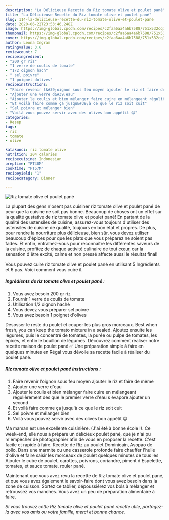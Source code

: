 ```yaml
---
description: "La Délicieuse Recette du Riz tomate olive et poulet pané"
title: "La Délicieuse Recette du Riz tomate olive et poulet pané"
slug: 114-la-delicieuse-recette-du-riz-tomate-olive-et-poulet-pane
date: 2020-06-22T23:53:46.248Z
image: https://img-global.cpcdn.com/recipes/c2faa6aa4a6b7588/751x532cq70/riz-tomate-olive-et-poulet-pane-photo-principale-de-la-recette.jpg
thumbnail: https://img-global.cpcdn.com/recipes/c2faa6aa4a6b7588/751x532cq70/riz-tomate-olive-et-poulet-pane-photo-principale-de-la-recette.jpg
cover: https://img-global.cpcdn.com/recipes/c2faa6aa4a6b7588/751x532cq70/riz-tomate-olive-et-poulet-pane-photo-principale-de-la-recette.jpg
author: Leona Ingram
ratingvalue: 3.6
reviewcount: 7
recipeingredient:
- "200 gr riz"
- "1 verre de coulis de tomate"
- "1/2 oignon hach"
- " sel poivre"
- "1 poignet dolives"
recipeinstructions:
- "Faire revenir l&#39;oignon sous feu moyen ajouter le riz et faire de même"
- "Ajouter une verre d&#39;eau"
- "Ajouter le coulis et bien mélanger faire cuire en mélangeant régulièrement des que le premier verre d&#39;eau s évapore ajouter un second"
- "Et voilà faire comme ça jusqu&#39;à ce que le riz soit cuit"
- "Sel poivre et mélanger bien"
- "Voilà vous pouvez servir avec des olives bon appétit 😋"
categories:
- Resep
tags:
- riz
- tomate
- olive

katakunci: riz tomate olive 
nutrition: 204 calories
recipecuisine: Indonesian
preptime: "PT40M"
cooktime: "PT57M"
recipeyield: "1"
recipecategory: Dinner

---
```



![Riz tomate olive et poulet pané](https://img-global.cpcdn.com/recipes/c2faa6aa4a6b7588/751x532cq70/riz-tomate-olive-et-poulet-pane-photo-principale-de-la-recette.jpg)

La plupart des gens n'osent pas cuisiner riz tomate olive et poulet pané de peur que la cuisine ne soit pas bonne. Beaucoup de choses ont un effet sur la qualité gustative de riz tomate olive et poulet pané! En partant de la qualité des ustensiles de cuisine, assurez-vous toujours d'utiliser des ustensiles de cuisine de qualité, toujours en bon état et propres. De plus, pour rendre la nourriture plus délicieuse, bien sûr, vous devez utiliser beaucoup d'épices pour que les plats que vous préparez ne soient pas fades. Et enfin, entraînez-vous pour reconnaître les différentes saveurs de la cuisine, profitez de chaque activité culinaire de tout cœur, car la sensation d'être excité, calme et non pressé affecte aussi le résultat final!

<!--inarticleads1-->

Vous pouvez cuire riz tomate olive et poulet pané en utilisant 5 Ingrédients et 6 pas. Voici comment vous cuire il.

##### Ingrédients de riz tomate olive et poulet pané :

1. Vous avez besoin 200 gr riz
1. Fournir 1 verre de coulis de tomate
1. Utilisation 1/2 oignon haché
1. Vous devez vous préparer  sel poivre
1. Vous avez besoin 1 poignet d&#39;olives


Désosser le reste du poulet et couper les plus gros morceaux. Best when fresh, you can keep the tomato mixture in a sealed. Ajoutez ensuite les légumes, puis le concentré de tomates, la purée ou pulpe de tomates, les épices, et enfin le bouillon de légumes. Découvrez comment réaliser notre recette maison de poulet pané ✅ Une préparation simple à faire en quelques minutes en Régal vous dévoile sa recette facile à réaliser du poulet pané. 

<!--inarticleads2-->

##### Riz tomate olive et poulet pané instructions :

1. Faire revenir l&#39;oignon sous feu moyen ajouter le riz et faire de même
1. Ajouter une verre d&#39;eau
1. Ajouter le coulis et bien mélanger faire cuire en mélangeant régulièrement des que le premier verre d&#39;eau s évapore ajouter un second
1. Et voilà faire comme ça jusqu&#39;à ce que le riz soit cuit
1. Sel poivre et mélanger bien
1. Voilà vous pouvez servir avec des olives bon appétit 😋


Ma maman est une excellente cuisinière. (J&#39;ai été à bonne école !). Ce week-end, elle nous a préparé un délicieux poulet pané, que je n&#39;ai pu m&#39;empêcher de photographier afin de vous en proposer la recette. C&#39;est facile et rapide à faire. Recette de Riz au poulet Dominicain, Asopao de pollo. Dans une marmite ou une casserole profonde faire chauffer l&#39;huile d&#39;olive et faire saisir les morceaux de poulet quelques minutes de tous les Ajouter le cube de poulet, carottes, poivrons, coriandre, piment d&#39;Espelette, tomates, et sauce tomate. rouler pané. 

<!--inarticleads1-->

<p>
Maintenant que vous avez revu la recette de Riz tomate olive et poulet pané, et que vous avez également le savoir-faire dont vous avez besoin dans la zone de cuisson. Sortez ce tablier, dépoussiérez vos bols à mélanger et retroussez vos manches. Vous avez un peu de préparation alimentaire à faire.
</p>

<p>
<i>Si vous trouvez cette Riz tomate olive et poulet pané recette utile, partagez-la avec vos amis ou votre famille, merci et bonne chance.</i>
</p>
